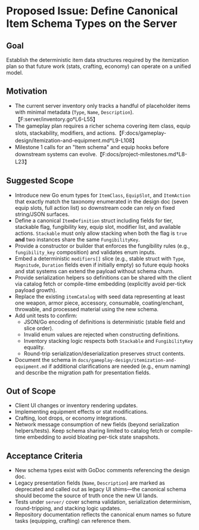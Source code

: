 # Proposed Issue: Define Canonical Item Schema Types on the Server

## Goal
Establish the deterministic item data structures required by the itemization plan so that future work (stats, crafting, economy) can operate on a unified model.

## Motivation
- The current server inventory only tracks a handful of placeholder items with minimal metadata (`Type`, `Name`, `Description`).【F:server/inventory.go†L6-L55】
- The gameplay plan requires a richer schema covering item class, equip slots, stackability, modifiers, and actions.【F:docs/gameplay-design/itemization-and-equipment.md†L9-L108】
- Milestone 1 calls for an "Item schema" and equip hooks before downstream systems can evolve.【F:docs/project-milestones.md†L8-L23】

## Suggested Scope
- Introduce new Go enum types for `ItemClass`, `EquipSlot`, and `ItemAction` that exactly match the taxonomy enumerated in the design doc (seven equip slots, full action list) so downstream code can rely on fixed string/JSON surfaces.
- Define a canonical `ItemDefinition` struct including fields for tier, stackable flag, fungibility key, equip slot, modifier list, and available actions. `Stackable` must only allow stacking when both the flag is `true` **and** two instances share the same `FungibilityKey`.
- Provide a constructor or builder that enforces the fungibility rules (e.g., `fungibility_key` composition) and validates enum inputs.
- Embed a deterministic `modifiers[]` slice (e.g., stable struct with `Type`, `Magnitude`, `Duration` fields even if initially empty) so future equip hooks and stat systems can extend the payload without schema churn.
- Provide serialization helpers so definitions can be shared with the client via catalog fetch or compile-time embedding (explicitly avoid per-tick payload growth).
- Replace the existing `itemCatalog` with seed data representing at least one weapon, armor piece, accessory, consumable, coating/enchant, throwable, and processed material using the new schema.
- Add unit tests to confirm:
  - JSON/Go encoding of definitions is deterministic (stable field and slice order).
  - Invalid enum values are rejected when constructing definitions.
  - Inventory stacking logic respects both `Stackable` and `FungibilityKey` equality.
  - Round-trip serialization/deserialization preserves struct contents.
- Document the schema in `docs/gameplay-design/itemization-and-equipment.md` if additional clarifications are needed (e.g., enum naming) and describe the migration path for presentation fields.

## Out of Scope
- Client UI changes or inventory rendering updates.
- Implementing equipment effects or stat modifications.
- Crafting, loot drops, or economy integrations.
- Network message consumption of new fields (beyond serialization helpers/tests). Keep schema sharing limited to catalog fetch or compile-time embedding to avoid bloating per-tick state snapshots.

## Acceptance Criteria
- New schema types exist with GoDoc comments referencing the design doc.
- Legacy presentation fields (`Name`, `Description`) are marked as deprecated and called out as legacy UI shims—the canonical schema should become the source of truth once the new UI lands.
- Tests under `server/` cover schema validation, serialization determinism, round-tripping, and stacking logic updates.
- Repository documentation reflects the canonical enum names so future tasks (equipping, crafting) can reference them.
